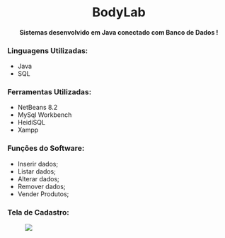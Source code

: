 <h1 align="center">BodyLab</h1>
<h4 align='center'>Sistemas desenvolvido em Java conectado com Banco de Dados !</h2>

### Linguagens Utilizadas:
* Java
* SQL

### Ferramentas Utilizadas:
* NetBeans 8.2
* MySql Workbench
* HeidiSQL
* Xampp

### Funções do Software:
* Inserir dados;
* Listar dados;
* Alterar dados;
* Remover dados;
* Vender Produtos;

### Tela de Cadastro:

<figure>
  <img src="https://github.com/5alomao/BodyLab/assets/101257752/3fdc1896-a223-4d2f-a86d-9a8205e38592">
</figure>
